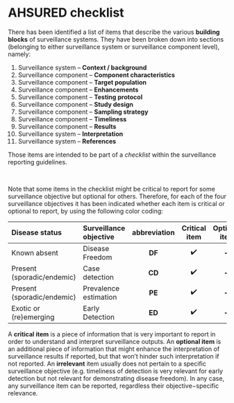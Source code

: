 # AHSURED checklist  
There has been identified a list of items that describe the various **building blocks** of surveillance systems. They have been broken down into sections (belonging to either surveillance system or surveillance component level), namely:
1. Surveillance system – **Context / background**
2. Surveillance component – **Component characteristics**
3. Surveillance component – **Target population**
4. Surveillance component – **Enhancements**
5. Surveillance component – **Testing protocol**
6. Surveillance component – **Study design**
7. Surveillance component – **Sampling strategy**
8. Surveillance component – **Timeliness**
9. Surveillance component – **Results**
10. Surveillance system – **Interpretation**
11. Surveillance system – **References**  

Those items are intended to be part of a *checklist* within the surveillance reporting guidelines.  

&nbsp;

Note that some items in the checklist might be critical to report for some surveillance objective but optional for others. Therefore, for each of the four surveillance objectives it has been indicated whether each item is critical or optional to report, by using the following color coding: 

| Disease status  | Surveillance objective   | abbreviation| Critical item| Optional item| Irrelevant item|
| :---         |  :---         |     :---:      | :---: | :---:  | :---: |
| Known absent | Disease Freedom | **DF** |:heavy_check_mark: |:heavy_minus_sign:|:x:|  :x:|
| Present (sporadic/endemic) | Case detection | **CD** |:heavy_check_mark: |:heavy_minus_sign:|:x:|  :x:|
| Present (sporadic/endemic) | Prevalence estimation | **PE** |:heavy_check_mark: |:heavy_minus_sign:|:x:|  :x:|
| Exotic or (re)emerging| Early Detection | **ED** |:heavy_check_mark: |:heavy_minus_sign:|:x:|  :x:|

A **critical item** is a piece of information that is very important to report in order to understand and interpret surveillance outputs. An **optional item** is an additional piece of information that might enhance the interpretation of surveillance results if reported, but that won’t hinder such interpretation if not reported. An **irrelevant** item usually does not pertain to a specific surveillance objective (e.g. timeliness of detection is very relevant for early detection but not relevant for demonstrating disease freedom). In any case, any surveillance item can be reported, regardless their objective−specific relevance. 

